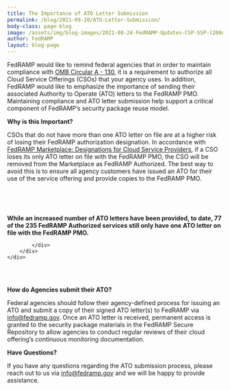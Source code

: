 ```yaml
---
title: The Importance of ATO Letter Submission 
permalink: /blog/2021-09-20/ATO-Letter-Submission/
body-class: page-blog
image: /assets/img/blog-images/2021-08-24-FedRAMP-Updates-CSP-SSP-(200A)-Training_FRblog.png
author: FedRAMP
layout: blog-page
---
```


FedRAMP would like to remind federal agencies that in order to maintain compliance with [OMB Circular A - 130](https://obamawhitehouse.archives.gov/sites/default/files/omb/assets/OMB/circulars/a130/a130revised.pdf), it is a requirement to authorize all Cloud Service Offerings (CSOs) that your agency uses. In addition, FedRAMP would like to emphasize the importance of sending their associated Authority to Operate (ATO) letters to the FedRAMP PMO. Maintaining compliance and ATO letter submission help support a critical component of FedRAMP’s security package reuse model. 

**Why is this Important?** 

CSOs that do not have more than one ATO letter on file are at a higher risk of losing their FedRAMP authorization designation. In accordance with [FedRAMP Marketplace: Designations for Cloud Service Providers](https://www.fedramp.gov/assets/resources/documents/FedRAMP_Marketplace_Designations_for_Cloud_Service_Providers.pdf), if a CSO loses its only ATO letter on file with the FedRAMP PMO, the CSO will be removed from the Marketplace as FedRAMP Authorized. The best way to avoid this is to ensure all agency customers have issued an ATO for their use of the service offering and provide copies to the FedRAMP PMO.

<section class="fedramp-page-container lightest-gray-bkg" style="margin-top:30px">
	<div class="grid-container " style="padding: 2rem 0" >
		<div class="full-row grid-row">
			<div class="full-col desktop:grid-col-12">
<p><strong>While an increased number of ATO letters have been provided, to date, 77 of the 235 FedRAMP Authorized services still only have one ATO letter on file with the FedRAMP PMO.</strong>
</p>


			</div>
		</div>
	</div>
</section>


**How do Agencies submit their ATO?**

Federal agencies should follow their agency-defined process for issuing an ATO and submit a copy of their signed ATO letter(s) to FedRAMP via [info@fedramp.gov](info@fedramp.gov). Once an ATO letter is received, permanent access is granted to the security package materials in the FedRAMP Secure Repository to allow agencies to conduct regular reviews of their cloud offering’s continuous monitoring documentation.

**Have Questions?**

If you have any questions regarding the ATO submission process, please reach out to us via [info@fedramp.gov](info@fedramp.gov) and we will be happy to provide assistance.

